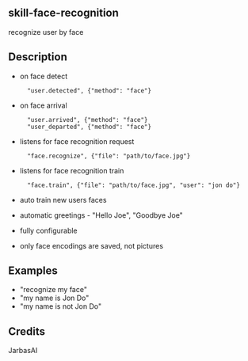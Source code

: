 ## skill-face-recognition

recognize user by face

## Description

- on face detect

        "user.detected", {"method": "face"}

- on face arrival

        "user.arrived", {"method": "face"}
        "user_departed", {"method": "face"}

- listens for face recognition request

        "face.recognize", {"file": "path/to/face.jpg"}

- listens for face recognition train

        "face.train", {"file": "path/to/face.jpg", "user": "jon do"}

- auto train new users faces
- automatic greetings - "Hello Joe", "Goodbye Joe"
- fully configurable
- only face encodings are saved, not pictures

## Examples
* "recognize my face"
* "my name is Jon Do"
* "my name is not Jon Do"


## Credits
JarbasAI
